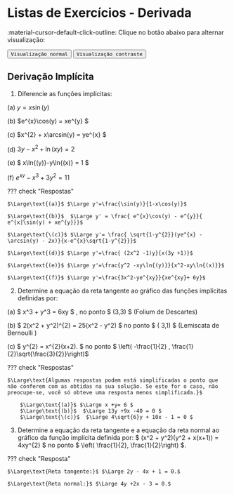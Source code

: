 # **Listas de Exercícios - Derivada**

:material-cursor-default-click-outline: Clique no botão abaixo para alternar visualização:

<div class="tx-switch">
  <button data-md-color-scheme="default"><code>Visualização normal</code></button>
  <button data-md-color-scheme="slate"><code>Visualização contraste</code></button>
</div>

<script>
  var buttons = document.querySelectorAll("button[data-md-color-scheme]")
  buttons.forEach(function(button) {
    button.addEventListener("click", function() {
      var attr = this.getAttribute("data-md-color-scheme")
      document.body.setAttribute("data-md-color-scheme", attr)
      var name = document.querySelector("#__code_0 code span:nth-child(7)")
      name.textContent = attr
    })
  })
</script>

<style>
p.combinado:first-letter { 
	color: #F5843A; 
	font-size:xx-large; 
}
.info {
  background-color: #e7f3fe;
  border-left: 6px solid #2196F3;
}
.success {
  background-color: #ddffdd;
  border-left: 6px solid #4CAF50;
}

.danger {
  background-color: #ffdddd;
  border-left: 6px solid #f44336;
}
</style>


<style>
p.combinado:first-letter { 
	color: #F5843A; 
	font-size:xx-large; 
}

.button {
  border-radius: 20px;
  background-color: #009688;
  border: none;
  color: #FFFFFF;
  text-align: center;
  font-size: 15px;
  padding: 10px;
  width: 150px;
  transition: all 0.5s;
  cursor: pointer;
  margin: 5px;
}


.button span {
  cursor: pointer;
  display: inline-block;
  position: relative;
  transition: 0.5s;
}

.button span:after {
  content: '\00bb';
  position: absolute;
  opacity: 0;
  top: 0;
  right: -20px;
  transition: 0.5s;
}

.button:hover span {
  padding-right: 25px;
}

.button:hover span:after {
  opacity: 1;
  right: 0;
}	

/** AVISOS **/
.card {
  box-shadow: 0 4px 8px 0 rgba(0,0,0,0.2);
  transition: 0.3s;
  border-radius: 50px;
}

.card:hover {
  box-shadow: 0 8px 16px 0 rgba(0,0,0,0.2);
}

.alert {
  padding: 12px;
  background-color: #f44336;
  color: white;
  border-radius: 50px;
}

.success {
  padding: 12px;
  background-color: #6BBD6E;
  color: white;
  border-radius: 50px;
}

.info {
  padding: 12px;
  background-color: #47A8F5;
  color: white;
  border-radius: 50px;
}

.warning {
  padding: 12px;
  background-color: #FFAA2C;
  color: white;
  border-radius: 50px;
}

.closebtn {
  margin-left: 25px;
  color: white;
  font-weight: bold;
  float: right;
  font-size: 22px;
  line-height: 25px;
  cursor: pointer;
  transition: 0.3s;
}

.closebtn:hover {
  color: black;
}

/** ANOTAÇÕES **/

.atencao {
  background-color: #ffdddd;
  border-left: 6px solid #f44336;
  margin-bottom: 15px;
  padding: 4px 12px;
}

.sucesso {
  background-color: #ddffdd;
  border-left: 6px solid #4CAF50;
  margin-bottom: 15px;
  padding: 4px 12px;
}

.informacao {
  background-color: #e7f3fe;
  border-left: 6px solid #2196F3;
  margin-bottom: 15px;
  padding: 4px 12px;
}


.atento {
  background-color: #ffffcc;
  border-left: 6px solid #ffeb3b;
  margin-bottom: 15px;
  padding: 4px 12px;
}
</style>



## Derivação Implícita 

1. Diferencie as funções implícitas: 

(a) $y=x\sin(y)$ 

(b) $e^{x}\cos(y) = xe^{y} $

(c) $x^{2} + x\arcsin(y) = ye^{x} $

(d) $3y-x^2+\ln{(xy)}=2$ 

(e) $ x\ln{(y)}-y\ln{(x)} = 1 $

(f) $e^{xy}-x^{3}+3y^{2}=11$ 

??? check "Respostas"
  
    $\Large\text{(a)}$ $\Large y'=\frac{\sin(y)}{1-x\cos(y)}$

    $\Large\text{(b)}$  $\Large y' = \frac{ e^{x}\cos(y) - e^{y}}{ e^{x]\sin(y) + xe^{y}}}$

    $\Large\text{\(c)}$ $\Large y'= \frac{ \sqrt{1-y^{2}}(ye^{x} - \arcsin(y) - 2x)}{x-e^{x}\sqrt{1-y^{2}}}$ 

    $\Large\text{(d)}$ $\Large y'=\frac{ (2x^2 -1)y}{x(3y +1)}$

    $\Large\text{(e)}$ $\Large y'=\frac{y^2 -xy\ln{(y)}}{x^2-xy\ln{(x)}}$

    $\Large\text{(f)}$ $\Large y'=\frac{3x^2-ye^{xy}}{xe^{xy}+ 6y}$



2. Determine a equação da reta tangente ao gráfico das funções implícitas definidas por:


(a) $ x^3 + y^3 = 6xy $ , no ponto $ (3,3) $ (Folium de Descartes) 

(b) $ 2(x^2 + y^2)^{2} = 25(x^2 - y^2) $ no ponto $ ( 3,1) $ (Lemiscata de Bernoulli )

\(c) $ y^{2} = x^{2}(x+2). $  no ponto $ \left( -\frac{1}{2} , \frac{1}{2}\sqrt{\frac{3}{2}}\right)$ 

 

??? check "Respostas"
  
    $\Large\text{Algumas respostas podem está simplificadas o ponto que não conferem com as obtidas na sua solução. Se este for o caso, não preocupe-se, você só obteve uma resposta menos simplificada.}$ 
 
		$\Large\text{(a)}$ $\Large x +y= 6 $ 
		$\Large\text{(b)}$  $\Large 13y +9x -40 = 0 $
		$\Large\text{\(c)}$  $\Large 4\sqrt{6}y + 10x - 1 = 0 $


3. Determine a equação da reta tangente e a equação da reta normal ao gráfico da função implícita definida por:
$ (x^2 + y^2)(y^2 + x(x+1)) = 4xy^{2} $ no ponto $ \left( \frac{1}{2}, \frac{1}{2}\right) $.
	
 
??? check "Resposta"
  
    $\Large\text{Reta tangente:}$ $\Large 2y - 4x + 1 = 0.$ 
    
    $\Large\text{Reta normal:}$ $\Large 4y +2x - 3 = 0.$ 


